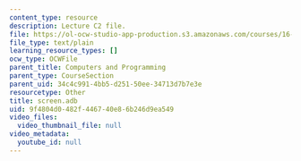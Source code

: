 ```yaml
---
content_type: resource
description: Lecture C2 file.
file: https://ol-ocw-studio-app-production.s3.amazonaws.com/courses/16-01-unified-engineering-i-ii-iii-iv-fall-2005-spring-2006/9f4804d0482f446740e86b246d9ea549_screen.adb
file_type: text/plain
learning_resource_types: []
ocw_type: OCWFile
parent_title: Computers and Programming
parent_type: CourseSection
parent_uid: 34c4c991-4bb5-d251-50ee-34713d7b7e3e
resourcetype: Other
title: screen.adb
uid: 9f4804d0-482f-4467-40e8-6b246d9ea549
video_files:
  video_thumbnail_file: null
video_metadata:
  youtube_id: null
---
```

